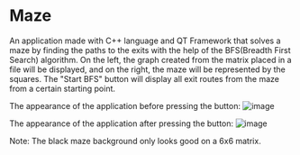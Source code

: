 # Maze
An application made with C++ language and QT Framework that solves a maze by finding the paths to the exits with the help of the BFS(Breadth First Search) algorithm.
On the left, the graph created from the matrix placed in a file will be displayed, and on the right, the maze will be represented by the squares. The "Start BFS" button will display all exit routes from the maze from a certain starting point.

The appearance of the application before pressing the button:
![image](https://github.com/RalucaDavid/Maze/assets/117584603/e6924fc4-6186-493f-934d-a58bcfa215af)

The appearance of the application after pressing the button:
![image](https://github.com/RalucaDavid/Maze/assets/117584603/03f870a9-e21f-4e31-b467-3f7ca8bdc026)

Note: The black maze background only looks good on a 6x6 matrix.

